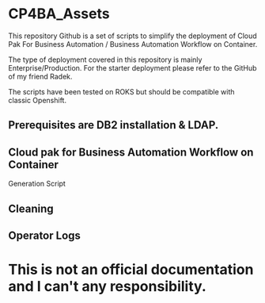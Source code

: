 
# CP4BA_Assets

This repository Github is a set of scripts to simplify the deployment of Cloud Pak For Business Automation / Business Automation Workflow on Container.

The type of deployment covered in this repository is mainly Enterprise/Production. 
For the starter deployment please refer to the GitHub of my friend Radek. 

The scripts have been tested on ROKS but should be compatible with classic Openshift.


## Prerequisites are DB2 installation & LDAP.


## Cloud pak for Business Automation Workflow on Container


Generation Script


## Cleaning



## Operator Logs


# This is not an official documentation and I can't any responsibility. 
